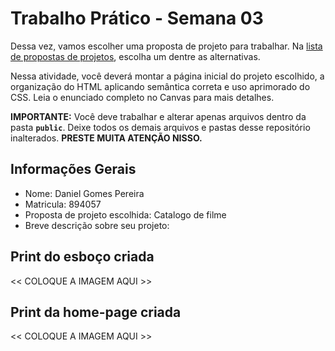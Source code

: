 # Trabalho Prático - Semana 03

Dessa vez, vamos escolher uma proposta de projeto para trabalhar. Na [lista de propostas de projetos](propostas-projetos.md), escolha um dentre as alternativas.

Nessa atividade, você deverá montar a página inicial do projeto escolhido, a organização do HTML aplicando semântica correta e uso aprimorado do CSS. Leia o enunciado completo no Canvas para mais detalhes.

**IMPORTANTE:** Você deve trabalhar e alterar apenas arquivos dentro da pasta **`public`**. Deixe todos os demais arquivos e pastas desse repositório inalterados. **PRESTE MUITA ATENÇÃO NISSO.**

## Informações Gerais

- Nome: Daniel Gomes Pereira
- Matricula: 894057
- Proposta de projeto escolhida: Catalogo de filme
- Breve descrição sobre seu projeto:


## Print do esboço criada

<<  COLOQUE A IMAGEM AQUI >>


## Print da home-page criada

<<  COLOQUE A IMAGEM AQUI >>
